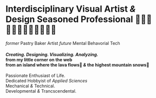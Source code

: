 # Interdisciplinary Visual Artist *&* Design Seasoned Professional 👩🏻‍🔧👩🏻‍💻👩🏻‍🏫👩🏻‍🍳
*former* Pastry Baker Artist *future* Mental Behavorial Tech</br> 
#### *Creating. Designing. Visualizing. Analyzing.*<br>from my little corner on the web<br> from an island where the lava flows🌋 *&* the highest mountain snows🗻</br>
Passionate Enthusiast of Life.<br> 
Dedicated Hobbyist of *Applied Sciences* <br>
Mechanical *&* Technical.<br> Developmental *&* Trancscendental.
